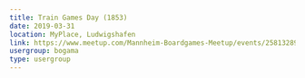 ```yaml
---
title: Train Games Day (1853)
date: 2019-03-31
location: MyPlace, Ludwigshafen
link: https://www.meetup.com/Mannheim-Boardgames-Meetup/events/258132890/
usergroup: bogama
type: usergroup
---
```

